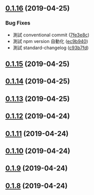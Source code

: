 ## [0.1.16](https://github.com/hahow/hahow-design/compare/v0.1.15...v0.1.16) (2019-04-25)


### Bug Fixes

* 測試 conventional commit ([7fe3e8c](https://github.com/hahow/hahow-design/commit/7fe3e8c))
* 測試 npm version 自動化 ([ec9b940](https://github.com/hahow/hahow-design/commit/ec9b940))
* 測試 standard-changelog ([c93b7fd](https://github.com/hahow/hahow-design/commit/c93b7fd))



## [0.1.15](https://github.com/hahow/hahow-design/compare/v0.1.14...v0.1.15) (2019-04-25)



## [0.1.14](https://github.com/hahow/hahow-design/compare/v0.1.13...v0.1.14) (2019-04-25)



## [0.1.13](https://github.com/hahow/hahow-design/compare/v0.1.12...v0.1.13) (2019-04-25)



## [0.1.12](https://github.com/hahow/hahow-design/compare/v0.1.11...v0.1.12) (2019-04-24)



## [0.1.11](https://github.com/hahow/hahow-design/compare/v0.1.10...v0.1.11) (2019-04-24)



## [0.1.10](https://github.com/hahow/hahow-design/compare/v0.1.9...v0.1.10) (2019-04-24)



## [0.1.9](https://github.com/hahow/hahow-design/compare/v0.1.8...v0.1.9) (2019-04-24)



## [0.1.8](https://github.com/hahow/hahow-design/compare/v0.1.7...v0.1.8) (2019-04-24)




